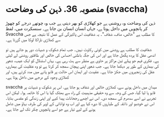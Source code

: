 # منصوبہ 36. ذہن کی وضاحت (svaccha)

ذہن کی وضاحت وہ روشنی ہے جو کھلاڑی کو بھر دیتی ہے جب وہ چوتھے درجے کو چھوڑ کر پانچویں میں داخل ہوتا ہے، جہاں انسان انسان بن جاتا ہے۔ سنسکرت میں، لفظ Svaccha کا مطلب ہے "خالص، صاف، شفاف"۔ یہ شفافیت اس پاکیزگی کے عمل کا نتیجہ ہے جس سے کھلاڑی ناراکا لوکا میں گزرتا ہے۔

شفافیت کا مطلب ہے روشنی میں کوئی رکاوٹ نہیں۔ جب تمام شکوک و شبہات دور ہو جاتے ہیں تو اندھی عقل کا پردہ پگھل جاتا ہے اور اس کی جگہ باطنی احساس کی خالص اور طاقتور روشنی لے لیتی ہے۔ فکری فہم جو پہلے تین مراکز پر حاوی ہے منظر سے ہٹ رہی ہے۔ یہاں استدلال کو ایک عیب، شعور کی بیماری کے طور پر دیکھا جاتا ہے۔ جب شعور اپنی پہچان سمجھ کر کرتا ہے تو وہ عقلیت کی بیماری، عقل کی زنجیروں میں جکڑ جاتا ہے۔ عقیدت اور ایمان اس حالت پر قابو پانے میں مدد کرتے ہیں، اور کھلاڑی وجود کے درجے میں داخل ہوتا ہے۔

svaccha میدان میں داخل ہونے سے، کھلاڑی خالص اور شفاف ہو جاتا ہے. اس پر شکوک و شبہات پر قابو پا لیا گیا، جس کی وجہ سے وہ حقیقی مذہبیت کی راہ سے بھٹک گیا یا اس کا خاتمہ ہوا۔ لیکن اس تجربے نے اسے سدھرم کی سمجھ دی۔ اس نے اچھے رجحانات پیدا کیے اور اپنی زندگی کو مقدس بنایا۔ اس نے خوشبو اور ذائقہ کے طیاروں کا دورہ کیا ہے اور اب وہ توانائی کے اوپر کی طرف بہاؤ میں شامل ہونے کے لیے تیار ہے جو اسے پانچویں چکر تک لے جاتا ہے۔
